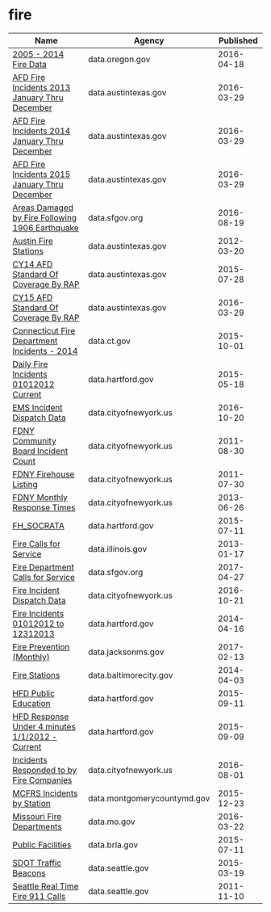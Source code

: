 # fire

Name | Agency | Published
---- | ---- | ---------
[2005 - 2014 Fire Data](../socrata/9nkj-mp3y.md) | data.oregon.gov | 2016-04-18
[AFD Fire Incidents 2013 January Thru December](../socrata/f94t-frec.md) | data.austintexas.gov | 2016-03-29
[AFD Fire Incidents 2014 January Thru December](../socrata/7ad5-5kzx.md) | data.austintexas.gov | 2016-03-29
[AFD Fire Incidents 2015 January Thru December](../socrata/h77e-esmt.md) | data.austintexas.gov | 2016-03-29
[Areas Damaged by Fire Following 1906 Earthquake](../socrata/yk2r-b4e8.md) | data.sfgov.org | 2016-08-19
[Austin Fire Stations](../socrata/64cq-wf5u.md) | data.austintexas.gov | 2012-03-20
[CY14 AFD Standard Of Coverage By RAP](../socrata/wzdb-642v.md) | data.austintexas.gov | 2015-07-28
[CY15 AFD Standard Of Coverage By RAP](../socrata/9ii7-s3d7.md) | data.austintexas.gov | 2016-03-29
[Connecticut Fire Department Incidents - 2014](../socrata/axrk-twst.md) | data.ct.gov | 2015-10-01
[Daily Fire Incidents 01012012 Current](../socrata/izai-dug8.md) | data.hartford.gov | 2015-05-18
[EMS Incident Dispatch Data](../socrata/76xm-jjuj.md) | data.cityofnewyork.us | 2016-10-20
[FDNY Community Board Incident Count](../socrata/rtc6-e7ff.md) | data.cityofnewyork.us | 2011-08-30
[FDNY Firehouse Listing](../socrata/hc8x-tcnd.md) | data.cityofnewyork.us | 2011-07-30
[FDNY Monthly Response Times](../socrata/j34j-vqvt.md) | data.cityofnewyork.us | 2013-06-26
[FH_SOCRATA](../socrata/anj2-ytvy.md) | data.hartford.gov | 2015-07-11
[Fire Calls for Service](../socrata/tp88-ynix.md) | data.illinois.gov | 2013-01-17
[Fire Department Calls for Service](../socrata/nuek-vuh3.md) | data.sfgov.org | 2017-04-27
[Fire Incident Dispatch Data](../socrata/8m42-w767.md) | data.cityofnewyork.us | 2016-10-21
[Fire Incidents 01012012 to 12312013](../socrata/2p74-z6sq.md) | data.hartford.gov | 2014-04-16
[Fire Prevention (Monthly)](../socrata/88xq-e4s6.md) | data.jacksonms.gov | 2017-02-13
[Fire Stations](../socrata/g244-i383.md) | data.baltimorecity.gov | 2014-04-03
[HFD Public Education](../socrata/e9py-nv9q.md) | data.hartford.gov | 2015-09-11
[HFD Response Under 4 minutes 1/1/2012 - Current](../socrata/2qj6-tvch.md) | data.hartford.gov | 2015-09-09
[Incidents Responded to by Fire Companies](../socrata/tm6d-hbzd.md) | data.cityofnewyork.us | 2016-08-01
[MCFRS Incidents by Station](../socrata/mf5d-mtzf.md) | data.montgomerycountymd.gov | 2015-12-23
[Missouri Fire Departments](../socrata/gbr4-c765.md) | data.mo.gov | 2016-03-22
[Public Facilities](../socrata/4u7h-jsge.md) | data.brla.gov | 2015-07-11
[SDOT Traffic Beacons](../socrata/iwrq-qjta.md) | data.seattle.gov | 2015-03-19
[Seattle Real Time Fire 911 Calls](../socrata/kzjm-xkqj.md) | data.seattle.gov | 2011-11-10


